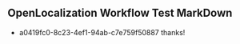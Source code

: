 ## OpenLocalization Workflow Test MarkDown
* a0419fc0-8c23-4ef1-94ab-c7e759f50887 thanks!

<!--HONumber=Aug16_HO1-->


